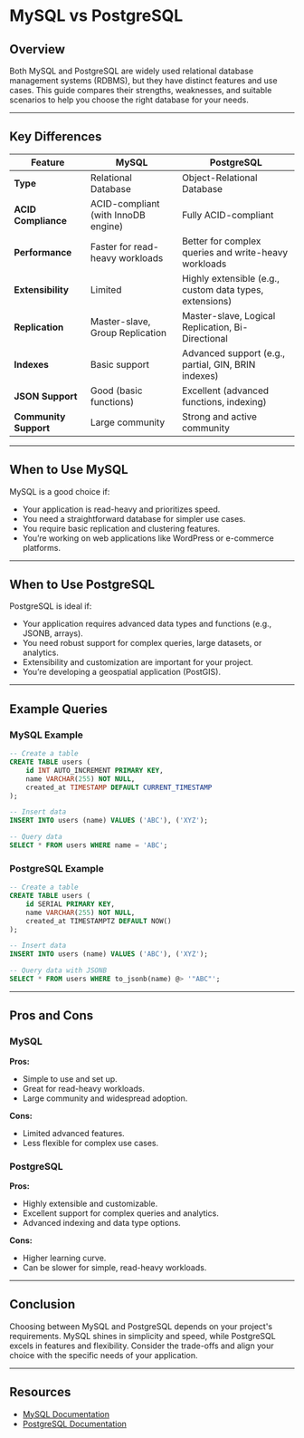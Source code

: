 # MySQL vs PostgreSQL

## Overview

Both MySQL and PostgreSQL are widely used relational database management systems (RDBMS), but they have distinct features and use cases. This guide compares their strengths, weaknesses, and suitable scenarios to help you choose the right database for your needs.

---

## Key Differences

| Feature               | MySQL                               | PostgreSQL                                              |
| --------------------- | ----------------------------------- | ------------------------------------------------------- |
| **Type**              | Relational Database                 | Object-Relational Database                              |
| **ACID Compliance**   | ACID-compliant (with InnoDB engine) | Fully ACID-compliant                                    |
| **Performance**       | Faster for read-heavy workloads     | Better for complex queries and write-heavy workloads    |
| **Extensibility**     | Limited                             | Highly extensible (e.g., custom data types, extensions) |
| **Replication**       | Master-slave, Group Replication     | Master-slave, Logical Replication, Bi-Directional       |
| **Indexes**           | Basic support                       | Advanced support (e.g., partial, GIN, BRIN indexes)     |
| **JSON Support**      | Good (basic functions)              | Excellent (advanced functions, indexing)                |
| **Community Support** | Large community                     | Strong and active community                             |

---

## When to Use MySQL

MySQL is a good choice if:

- Your application is read-heavy and prioritizes speed.
- You need a straightforward database for simpler use cases.
- You require basic replication and clustering features.
- You’re working on web applications like WordPress or e-commerce platforms.

---

## When to Use PostgreSQL

PostgreSQL is ideal if:

- Your application requires advanced data types and functions (e.g., JSONB, arrays).
- You need robust support for complex queries, large datasets, or analytics.
- Extensibility and customization are important for your project.
- You’re developing a geospatial application (PostGIS).

---

## Example Queries

### MySQL Example

```sql
-- Create a table
CREATE TABLE users (
    id INT AUTO_INCREMENT PRIMARY KEY,
    name VARCHAR(255) NOT NULL,
    created_at TIMESTAMP DEFAULT CURRENT_TIMESTAMP
);

-- Insert data
INSERT INTO users (name) VALUES ('ABC'), ('XYZ');

-- Query data
SELECT * FROM users WHERE name = 'ABC';
```

### PostgreSQL Example

```sql
-- Create a table
CREATE TABLE users (
    id SERIAL PRIMARY KEY,
    name VARCHAR(255) NOT NULL,
    created_at TIMESTAMPTZ DEFAULT NOW()
);

-- Insert data
INSERT INTO users (name) VALUES ('ABC'), ('XYZ');

-- Query data with JSONB
SELECT * FROM users WHERE to_jsonb(name) @> '"ABC"';
```

---

## Pros and Cons

### MySQL

**Pros:**

- Simple to use and set up.
- Great for read-heavy workloads.
- Large community and widespread adoption.

**Cons:**

- Limited advanced features.
- Less flexible for complex use cases.

### PostgreSQL

**Pros:**

- Highly extensible and customizable.
- Excellent support for complex queries and analytics.
- Advanced indexing and data type options.

**Cons:**

- Higher learning curve.
- Can be slower for simple, read-heavy workloads.

---

## Conclusion

Choosing between MySQL and PostgreSQL depends on your project's requirements. MySQL shines in simplicity and speed, while PostgreSQL excels in features and flexibility. Consider the trade-offs and align your choice with the specific needs of your application.

---

## Resources

- [MySQL Documentation](https://dev.mysql.com/doc/)
- [PostgreSQL Documentation](https://www.postgresql.org/docs/)



